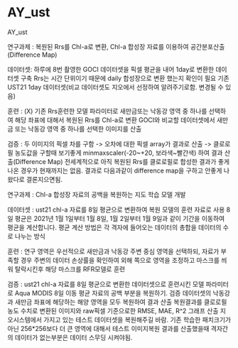 # AY_ust
AY_ust

연구과제 : 복원된 Rrs를 Chl-a로 변환, Chl-a 합성장 자료를 이용하여 공간분포산출(Difference Map)

데이터셋: 하루에 8번 촬영한 GOCI 데이터셋을 픽셀 평균을 내어 1day로 변환한 데이터셋 구축
    Rrs는 시간 단위이기 때문에 daily 합성장으로 변환 했는지 확인이 필요
    기존 UST21 1day 데이터셋(비교 데이터셋도 지오에서 선정하여 알려주기로함. 변경될 수 있음)

훈련 : (X) 기존 Rrs훈련한 모델 파라미터로 새만금또는 낙동강 영역 중 하나를 선택하여 해당 좌표에 대해서 복원된 Rrs를 Chl-a로 변환
    GOCI와 비교할 데이터셋에서 새만금 또는 낙동강 영역 중 하나를 선택한 이미지를 산출

검증 : 두 이미지의 픽셀 차를 구함 -> 오차에 대한 픽셀 array가 결과로 산출 -> 클로로필 농도값을 구할때 보기좋게  minmaxscaler(-20~+20, 보라색~빨간색) 하여 결과 산출(Difference Map)
    전세계적으로 아직 복원된 Rrs를 클로로필로 합성한 결과가 좋게 나온 경우가 현재까지는 없음.
    결과로 다음과같이 difference map을 구하고 안좋게 나왔다로 결론지으면됨.


연구과제 : Chl-a 합성장 자료의 공백을 복원하는 지도 학습 모델 개발

데이터셋 : ust21 chl-a 자료를 8일 평균으로 변환하여 복원 모델의 훈련 자료로 사용
8일 평균은 2021년 1월 1일부터 1월 8일, 1월 2일부터 1월 9일과 같이 기간을 이동하여 평균을 계산합니다.
평균 계산 방법은 각 격자에 들어오는 데이터의 총합을 데이터의 수로 나누는 방식

훈련 : 연구 영역은 우선적으로 새만금과 낙동강 주변 중심 영역을 선택하되, 자료가 부족할 경우 주변의 데이터 손상률을 확인하여 외해 쪽으로 영역을 조정하고 마스크를 씌워 탈락시킨후 해당 마스크를 RFR모델로 훈련

검증 : ust21 chl-a 자료를 8일 평균으로 변환한 데이터셋으로 훈련시킨 모델 파라미터로 Aqua MODIS 8일 이동 평균 자료의 공백 부분을 복원하기.
    검증 데이터셋의 낙동강과 새만금 좌표에 해당하는 해양 영역을 모두 복원하여 결과 산출 
    복원결과를 클로로필 농도 수치로 변환된 이미지와 raw픽셀 기준으로한 RMSE, MAE, R^2 그래프 산출
    지오시스템에서 가지고 있는 테스트 데이터셋을 복원해주길 바람. 
    기존 학습한 패치크기가 아닌 256*256보다 더 큰 영역에 대해서 테스트 이미지복원 결과를 산출했을때 
    격자간의 데이터가 없는부분은 데이터 스무딩 시켜야됨.



